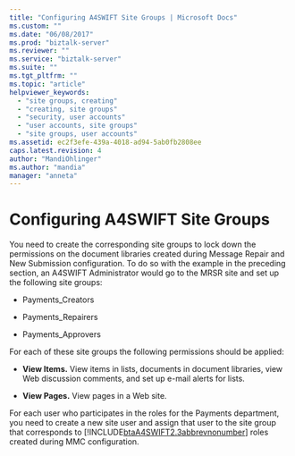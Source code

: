 ```yaml
---
title: "Configuring A4SWIFT Site Groups | Microsoft Docs"
ms.custom: ""
ms.date: "06/08/2017"
ms.prod: "biztalk-server"
ms.reviewer: ""
ms.service: "biztalk-server"
ms.suite: ""
ms.tgt_pltfrm: ""
ms.topic: "article"
helpviewer_keywords: 
  - "site groups, creating"
  - "creating, site groups"
  - "security, user accounts"
  - "user accounts, site groups"
  - "site groups, user accounts"
ms.assetid: ec2f3efe-439a-4018-ad94-5ab0fb2808ee
caps.latest.revision: 4
author: "MandiOhlinger"
ms.author: "mandia"
manager: "anneta"
---
```

# Configuring A4SWIFT Site Groups
You need to create the corresponding site groups to lock down the permissions on the document libraries created during Message Repair and New Submission configuration. To do so with the example in the preceding section, an A4SWIFT Administrator would go to the MRSR site and set up the following site groups:  
  
-   Payments_Creators  
  
-   Payments_Repairers  
  
-   Payments_Approvers  
  
 For each of these site groups the following permissions should be applied:  
  
-   **View Items.** View items in lists, documents in document libraries, view Web discussion comments, and set up e-mail alerts for lists.  
  
-   **View Pages.** View pages in a Web site.  
  
 For each user who participates in the roles for the Payments department, you need to create a new site user and assign that user to the site group that corresponds to [!INCLUDE[btaA4SWIFT2.3abbrevnonumber](../../includes/btaa4swift2-3abbrevnonumber-md.md)] roles created during MMC configuration.